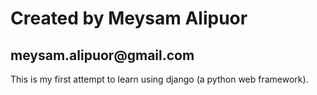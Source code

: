 <h1>Created by Meysam Alipuor</h1>
<h2>meysam.alipuor@gmail.com</h2>

<p>This is my first attempt to learn using django (a python web framework).<p>
